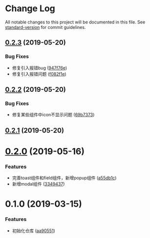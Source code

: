 # Change Log

All notable changes to this project will be documented in this file. See [standard-version](https://github.com/conventional-changelog/standard-version) for commit guidelines.

## [0.2.3](https://github.com/xiaojun1994/unique-ui/compare/v0.2.2...v0.2.3) (2019-05-20)


### Bug Fixes

* 修复引入报错bug ([947f76e](https://github.com/xiaojun1994/unique-ui/commit/947f76e))
* 修复引入报错问题 ([f082f1e](https://github.com/xiaojun1994/unique-ui/commit/f082f1e))



## [0.2.2](https://github.com/xiaojun1994/unique-ui/compare/v0.2.1...v0.2.2) (2019-05-20)


### Bug Fixes

* 修复某些组件中icon不显示问题 ([69b7373](https://github.com/xiaojun1994/unique-ui/commit/69b7373))



## [0.2.1](https://github.com/xiaojun1994/unique-ui/compare/v0.2.0...v0.2.1) (2019-05-20)



# [0.2.0](https://github.com/xiaojun1994/unique-ui/compare/v0.1.0...v0.2.0) (2019-05-16)


### Features

* 完善toast组件和field组件，新增popup组件 ([a55db1c](https://github.com/xiaojun1994/unique-ui/commit/a55db1c))
* 新增modal组件 ([3349437](https://github.com/xiaojun1994/unique-ui/commit/3349437))



# 0.1.0 (2019-03-15)


### Features

* 初始化仓库 ([aa90551](https://github.com/xiaojun1994/unique-ui/commit/aa90551))
